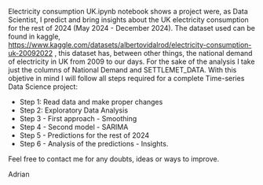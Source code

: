 Electricity consumption UK.ipynb notebook shows a project were, as Data Scientist, I predict and bring insights about the UK electricity consumption for the rest of 2024 (May 2024 - December 2024).
The dataset used can be found in kaggle, https://www.kaggle.com/datasets/albertovidalrod/electricity-consumption-uk-20092022 , this dataset has, between other things, the national demand of electricity in UK from 2009 to our days.
For the sake of the analysis I take just the columns of National Demand and SETTLEMET_DATA.
With this objetive in mind I will follow all steps required for a complete Time-series Data Science project:
 - Step 1: Read data and make proper changes
 - Step 2: Exploratory Data Analysis
 - Step 3 - First approach - Smoothing
 - Step 4 - Second model - SARIMA
 - Step 5 - Predictions for the rest of 2024
 - Step 6 - Analysis of the predictions - Insights.
   
Feel free to contact me for any doubts, ideas or ways to improve.

Adrian
